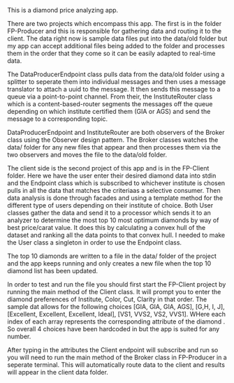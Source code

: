 This is a diamond price analyzing app.

There are two projects which encompass this app. The first is in the folder FP-Producer and this is responsible for gathering data and routing it to the client. The data right now is sample data files put into the data/old folder but my app can accept additional files being added to the folder and processes them in the order that they come so it can be easily adapted to real-time data.

The DataProducerEndpoint class pulls data from the data/old folder using a splitter to seperate them into individual messages and then uses a message translator to attach a uuid to the message. It then sends this message to a queue via a point-to-point channel. From their, the InstituteRouter class which is a content-based-router segments the messages off the queue depending on which institute certified them (GIA or AGS) and send the message to a corresponding topic. 

DataProducerEndpoint and InstituteRouter are both observers of the Broker class using the Observer design pattern. The Broker classes watches the data/ folder for any new files that appear and then processes them via the two observers and moves the file to the data/old folder.

The client side is the second project of this app and is in the FP-Client folder. Here we have the user enter their desired diamond data into stdin and the Endpoint class which is subscribed to whichever institute is chosen pulls in all the data that matches the criteriaas a selective consumer. Then data analysis is done through facades and using a template method for the different type of users depending on their institute of choice. Both User classes gather the data and send it to a processor which sends it to an analyzer to determine the most top 10 most optimum diamonds by way of best price/carat value. It does this by calculating a convex hull of the dataset and ranking all the data points to that convex hull. I needed to make the User class a singleton in order to use the Endpoint class.

The top 10 diamonds are written to a file in the data/ folder of the project and the app keeps running and only creates a new file when the top 10 diamond list has been updated. 

In order to test and run the file you should first start the FP-Client project by running the main method of the Client class. It will prompt you to enter the diamond preferences of Institute, Color, Cut, Clarity in that order. The sample dat allows for the following choices [GIA, GIA, GIA, AGS], [G,H, I, J], [Excellent, Excellent, Excellent, Ideal], [VS1, VVS2, VS2, VVS1]. WHere each index of each array represents the corresponding attribute of the diamond . So overall 4 choices have been hardcoded in but the app is suited for any number.

After typing in the attributes the Client endpoint will subscribe and run so you will need to run the main method of the Broker class in FP-Producer in a seperate terminal. This will automatically route data to the client and results will appear in the client data folder.   